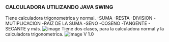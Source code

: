 ### CALCULADORA UTILIZANDO JAVA SWING
Tiene calculadora trigonometrica y normal.
  -SUMA
  -RESTA
  -DIVISION
  -MUTIPLICACION
  -RAIZ DE LA SUMA
  -SENO
  -COSENO
  -TANGENTE
  -SECANTE
y más.
![image](https://github.com/JoseMurillas/Java-Calculadora-POO/assets/126284024/453150aa-a4e2-4a1a-8606-a62b880b1c6b)
Tiene dos clases, para la calculadora normal y la calculadora trigonometrica.
![image](https://github.com/JoseMurillas/Java-Calculadora-POO/assets/126284024/20c691f4-ecd7-4910-8c4e-65d1ee9a0d5d)
V 1.0
